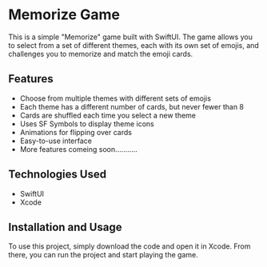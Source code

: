# Memorize Game

This is a simple "Memorize" game built with SwiftUI. The game allows you to select from a set of different themes, each with its own set of emojis, and challenges you to memorize and match the emoji cards.

## Features

- Choose from multiple themes with different sets of emojis
- Each theme has a different number of cards, but never fewer than 8
- Cards are shuffled each time you select a new theme
- Uses SF Symbols to display theme icons
- Animations for flipping over cards
- Easy-to-use interface
- More features comeing soon...........

## Technologies Used

- SwiftUI
- Xcode

## Installation and Usage

To use this project, simply download the code and open it in Xcode. From there, you can run the project and start playing the game.



